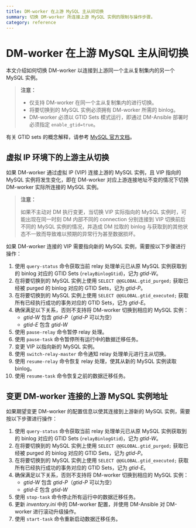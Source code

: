 ```yaml
---
title: DM-worker 在上游 MySQL 主从间切换
summary: 切换 DM-worker 所连接上游 MySQL 实例的限制与操作步骤。
category: reference
---
```


# DM-worker 在上游 MySQL 主从间切换

本文介绍如何切换 DM-worker 以连接到上游同一个主从复制集内的另一个 MySQL 实例。

> **注意：**
>
> - 仅支持 DM-worker 在同一个主从复制集内的进行切换。
> - 将要切换到的 MySQL 实例必须拥有 DM-worker 所需的 binlog。
> - DM-worker 必须以 GTID Sets 模式运行，即通过 DM-Ansible 部署时必须指定 `enable_gtid=true`。

有关 GTID sets 的概念解释，请参考 [MySQL 官方文档](https://dev.mysql.com/doc/refman/5.7/en/replication-gtids-concepts.html#replication-gtids-concepts-gtid-sets)。

## 虚拟 IP 环境下的上游主从切换

如果 DM-worker 通过虚拟 IP (VIP) 连接上游的 MySQL 实例，且 VIP 指向的 MySQL 实例将发生变化，即在 DM-worker 对应上游连接地址不变的情况下切换 DM-worker 实际所连接的 MySQL 实例。

> **注意：**
>
> 如果不主动对 DM 执行变更，当切换 VIP 实际指向的 MySQL 实例时，可能出现在同一时刻 DM 内部不同的 connection 分别连接到 VIP 切换前后不同的 MySQL 实例的情况，并造成 DM 拉取的 binlog 与获取到的其他状态不一致而导致难以预期的异常行为甚至数据损坏。

如果 DM-worker 连接的 VIP 需要指向新的 MySQL 实例，需要按以下步骤进行操作：

1. 使用 `query-status` 命令获取当前 relay 处理单元已从原 MySQL 实例获取到的 binlog 对应的 GTID Sets (`relayBinlogGtid`)，记为 _gtid-W_。
2. 在将要切换到的 MySQL 实例上使用 `SELECT @@GLOBAL.gtid_purged;` 获取已经被 purged 的 binlog 对应的 GTID Sets，记为 _gtid-P_。
3. 在将要切换到的 MySQL 实例上使用 `SELECT @@GLOBAL.gtid_executed;` 获取所有已经执行成功的事务对应的 GTID Sets，记为 _gtid-E_。
4. 确保满足以下关系，否则不支持将 DM-worker 切换到相应的 MySQL 实例：
    - _gtid-W_ 包含 _gtid-P_（_gtid-P_ 可以为空）
    - _gtid-E_ 包含 _gtid-W_
5. 使用 `pause-relay` 命令暂停 relay 处理。
6. 使用 `pause-task` 命令暂停所有运行中的数据迁移任务。
7. 变更 VIP 以指向新的 MySQL 实例。
8. 使用 `switch-relay-master` 命令通知 relay 处理单元进行主从切换。
9. 使用 `resume-relay` 命令恢复 relay 处理，使其从新的 MySQL 实例读取 binlog。
10. 使用 `resume-task` 命令恢复之前的数据迁移任务。

## 变更 DM-worker 连接的上游 MySQL 实例地址

如果期望变更 DM-worker 的配置信息以使其连接到上游新的 MySQL 实例，需要按以下步骤进行操作：

1. 使用 `query-status` 命令获取当前 relay 处理单元已从原 MySQL 实例获取到的 binlog 对应的 GTID Sets (`relayBinlogGtid`)，记为 _gtid-W_。
2. 在将要切换到的 MySQL 实例上使用 `SELECT @@GLOBAL.gtid_purged;` 获取已经被 purged 的 binlog 对应的 GTID Sets，记为 _gtid-P_。
3. 在将要切换到的 MySQL 实例上使用 `SELECT @@GLOBAL.gtid_executed;` 获取所有已经执行成功的事务对应的 GTID Sets，记为 _gtid-E_。
4. 确保满足以下关系，否则不支持将 DM-worker 切换到相应的 MySQL 实例：
    - _gtid-W_ 包含 _gtid-P_（_gtid-P_ 可以为空）
    - _gtid-E_ 包含 _gtid-W_
5. 使用 `stop-task` 命令停止所有运行中的数据迁移任务。
6. 更新 _inventory.ini_ 中的 DM-worker 配置，并使用 DM-Ansible 对 DM-worker 进行滚动升级操作。
7. 使用 `start-task` 命令重新启动数据迁移任务。
